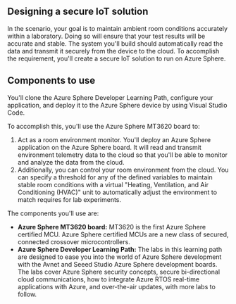 ## Designing a secure IoT solution

In the scenario, your goal is to maintain ambient room conditions accurately within a laboratory. Doing so will ensure that your test results will be accurate and stable. The system you'll build should automatically read the data and transmit it securely from the device to the cloud. To accomplish the requirement, you'll create a secure IoT solution to run on Azure Sphere.



## Components to use

You'll clone the Azure Sphere Developer Learning Path, configure your application, and deploy it to the Azure Sphere device by using Visual Studio Code.

To accomplish this, you'll use the Azure Sphere MT3620 board to:

1. Act as a room environment monitor. You'll deploy an Azure Sphere application on the Azure Sphere board. It will read and transmit environment telemetry data to the cloud so that you'll be able to monitor and analyze the data from the cloud.
1. Additionally, you can control your room environment from the cloud.  You can specify a threshold for any of the defined variables to maintain stable room conditions with a virtual "Heating, Ventilation, and Air Conditioning (HVAC)" unit to automatically adjust the environment to match requires for lab experiments.

The components you'll use are:

- **Azure Sphere MT3620 board:** MT3620 is the first Azure Sphere certified MCU. Azure Sphere certified MCUs are a new class of secured, connected crossover microcontrollers.
- **Azure Sphere Developer Learning Path:** The labs in this learning path are designed to ease you into the world of Azure Sphere development with the Avnet and Seeed Studio Azure Sphere development boards. The labs cover Azure Sphere security concepts, secure bi-directional cloud communications, how to integrate Azure RTOS real-time applications with Azure, and over-the-air updates, with more labs to follow.
